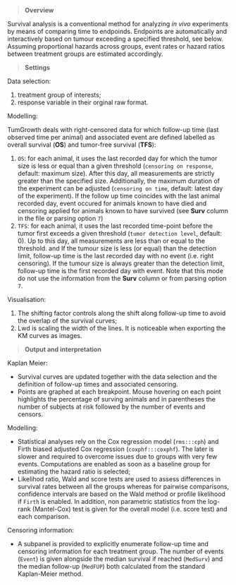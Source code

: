 > **Overview**

Survival analysis is a conventional method for analyzing *in vivo* experiments by means of comparing time to endpoinds. Endpoints are automatically and interactively based on tumour exceeding a specified threshold, see below. Assuming proportional hazards across groups, event rates or hazard ratios between treatment groups are estimated accordingly.


> **Settings**

Data selection:

1. treatment group of interests;
2. response variable in their orginal raw format.

Modelling:

<tumcode>TumGrowth</tumcode> deals with right-censored data for which follow-up time (last observed time per animal) and associated event are defined labelled as overall survival (**OS**) and tumor-free survival (**TFS**): 

1. `OS`: for each animal, it uses the last recorded day for which the tumor size is less or equal than a given threshold (`censoring on response`, <excode>default: maximum size</excode>). After this day, all measurements are strictly greater than the specified size. Additionally, the maximum duration of the experiment can be adjusted (`censoring on time`, <excode>default: latest day of the experiment</excode>). If the follow up time coincides with the last animal recorded day, event occured for animals known to have died and censoring applied for animals known to have survived (see **Surv** column in the file or parsing option `7`) 
2. `TFS`: for each animal, it uses the last recorded time-point before the tumor first exceeds a given threshold (`tumor detection level`, <excode>default: 0</excode>). Up to this day, all measurements are less than or equal to the threshold. and If the tumour size is less (or equal) than the detection limit, follow-up time is the last recorded day with no event (i.e. right censoring). If the tumour size is always greater than the detection limit,  follow-up time is the first recorded day with event. Note that this mode do not use the information from the **Surv** column or from parsing option `7`.

Visualisation:

1. The shifting factor controls along the shift along follow-up time to avoid the overlap of the survival curves;
2. Lwd is scaling the width of the lines. It is noticeable when exporting the KM curves as images. 

> **Output and interpretation**

Kaplan Meier:
* Survival curves are updated together with the data selection and the definition of follow-up times and associated censoring. 
* Points are graphed at each breakpoint. Mouse hovering on each point highlights the percentage of surving animals and in parentheses the number of subjects at risk followed by the number of events and censors.

Modelling:
* Statistical analyses rely on the Cox regression model (`rms:::cph`) and Firth biased adjusted Cox regression (`coxphf:::coxphf`). The later is slower and required to overcome issues due to groups with very few events. Computations are enabled as soon as a baseline group for estimating the hazard ratio is selected;
* Likelihod ratio, Wald and score tests are used to assess differences in survival rates between all the groups whereas for pairwise comparisons, confidence intervals are based on the Wald method or profile likelihood if `Firth` is enabled. In addition, non parametric statistics from the log-rank (Mantel-Cox) test is given for the overall model (i.e. score test) and each comparison. 

Censoring information:
* A subpanel is provided to explicitly enumerate follow-up time and censoring information for each treatment group. The number of events (`Event`) is given alongside the median survival if reached (`MedSurv`) and the median follow-up (`MedFUP`) both calculated from the standard Kaplan-Meier method.

